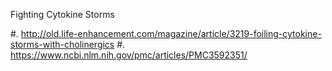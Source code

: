 Fighting Cytokine Storms

#. http://old.life-enhancement.com/magazine/article/3219-foiling-cytokine-storms-with-cholinergics
#. https://www.ncbi.nlm.nih.gov/pmc/articles/PMC3592351/
